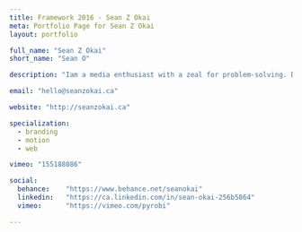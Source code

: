 ```yaml
---
title: Framework 2016 - Sean Z Okai
meta: Portfolio Page for Sean Z Okai
layout: portfolio

full_name: "Sean Z Okai"
short_name: "Sean O"

description: "Iam a media enthusiast with a zeal for problem-solving. Digital handyman by day, pixel seller at night. Also a highly ranked wafer connoisseur"

email: "hello@seanzokai.ca"

website: "http://seanzokai.ca"

specialization:
  - branding
  - motion
  - web

vimeo: "155188086"

social:
  behance:    "https://www.behance.net/seanokai"
  linkedin:   "https://ca.linkedin.com/in/sean-okai-256b5864"
  vimeo:      "https://vimeo.com/pyrobi"

---
```

